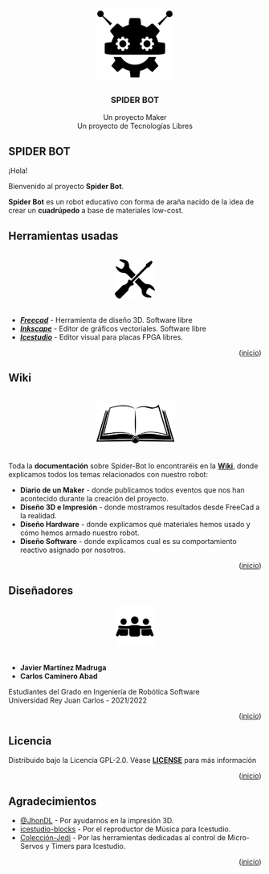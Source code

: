 <div id="top"></div>

<!-- Inicio -->
<br />
<div align="center">
  <a href="https://github.com/jmrtzma/Mecatronica-proyecto">
    <img src="/wiki/README/robot.png" alt="Logo" width="150" height="150">
  </a>

  <h3 align="center">SPIDER BOT</h3>

  <p align="center">
    Un proyecto Maker<br>
    Un proyecto de Tecnologías Libres
  </p>
</div>

## SPIDER BOT
¡Hola!

Bienvenido al proyecto **Spider Bot**.

**Spider Bot** es un robot educativo con forma de araña nacido de la idea de crear un **cuadrúpedo** a base de materiales low-cost.

## Herramientas usadas
<br />
<div align="center">
  <a href="https://github.com/jmrtzma/Mecatronica-proyecto">
    <img src="/wiki/README/herramientas.png" alt="Herrarmientas" width="80" height="78">
  </a>
</div>
<br />

* [**_Freecad_**](https://www.freecadweb.org/) - Herramienta de diseño 3D. Software libre
* [**_Inkscape_**](https://inkscape.org/es/) - Editor de gráficos vectoriales. Software libre
* [**_Icestudio_**](https://github.com/FPGAwars/icestudio) - Editor visual para placas FPGA libres.

<p align="right">(<a href="#top">inicio</a>)</p>

## Wiki

<br />
<div align="center">
  <a href="https://github.com/jmrtzma/Mecatronica-proyecto">
    <img src="/wiki/README/book.png" alt="Wiki" width="161" height="85">
  </a>
</div>
<br />

Toda la **documentación** sobre Spider-Bot lo encontraréis en la [**Wiki**](https://github.com/jmrtzma/Mecatronica-proyecto/wiki), donde explicamos todos los temas relacionados con nuestro robot:
- **Diario de un Maker** - donde publicamos todos eventos que nos han acontecido durante la creación del proyecto.
- **Diseño 3D e Impresión** - donde mostramos resultados desde FreeCad a la realidad.
- **Diseño Hardware** - donde explicamos qué materiales hemos usado y cómo hemos armado nuestro robot.
- **Diseño Software** - donde explicamos cual es su comportamiento reactivo asignado por nosotros.

<p align="right">(<a href="#top">inicio</a>)</p>

## Diseñadores
<div align="center">
  <a href="https://github.com/jmrtzma/Mecatronica-proyecto">
    <img src="/wiki/README/equipo.png" alt="equipo" width="80" height="80">
  </a>
</div>
<br />

* **Javier Martínez Madruga**  
* **Carlos Caminero Abad**

Estudiantes del Grado en Ingeniería de Robótica Software  
Universidad Rey Juan Carlos - 2021/2022

<p align="right">(<a href="#top">inicio</a>)</p>


## Licencia

Distribuido bajo la Licencia GPL-2.0. Véase [**LICENSE**](https://github.com/jmrtzma/Mecatronica-proyecto/blob/main/LICENSE) para más información

<p align="right">(<a href="#top">inicio</a>)</p>


## Agradecimientos

* [@JhonDL](https://github.com/JhonDL) - Por ayudarnos en la impresión 3D.
* [icestudio-blocks](https://github.com/FPGAwars/icestudio-blocks) - Por el reproductor de Música para Icestudio.
* [Colección-Jedi](https://github.com/FPGAwars/Collection-Jedi) - Por las herramientas dedicadas al control de Micro-Servos y Timers para Icestudio.

<p align="right">(<a href="#top">inicio</a>)</p>
